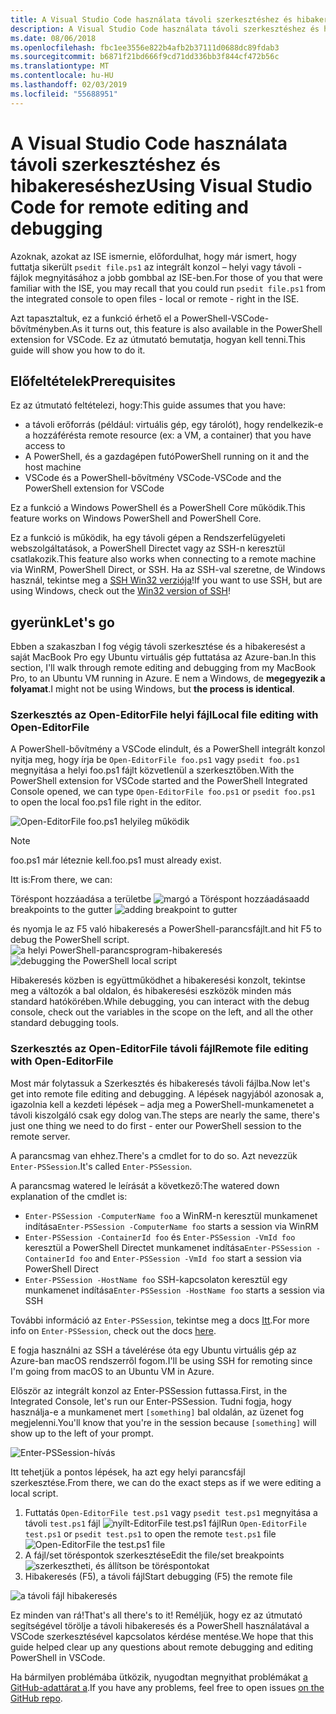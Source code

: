 ```yaml
---
title: A Visual Studio Code használata távoli szerkesztéshez és hibakereséshez
description: A Visual Studio Code használata távoli szerkesztéshez és hibakereséshez
ms.date: 08/06/2018
ms.openlocfilehash: fbc1ee3556e822b4afb2b37111d0688dc89fdab3
ms.sourcegitcommit: b6871f21bd666f9cd71dd336bb3f844cf472b56c
ms.translationtype: MT
ms.contentlocale: hu-HU
ms.lasthandoff: 02/03/2019
ms.locfileid: "55688951"
---
```

# <a name="using-visual-studio-code-for-remote-editing-and-debugging"></a><span data-ttu-id="c5358-103">A Visual Studio Code használata távoli szerkesztéshez és hibakereséshez</span><span class="sxs-lookup"><span data-stu-id="c5358-103">Using Visual Studio Code for remote editing and debugging</span></span>

<span data-ttu-id="c5358-104">Azoknak, azokat az ISE ismernie, előfordulhat, hogy már ismert, hogy futtatja sikerült `psedit file.ps1` az integrált konzol – helyi vagy távoli - fájlok megnyitásához a jobb gombbal az ISE-ben.</span><span class="sxs-lookup"><span data-stu-id="c5358-104">For those of you that were familiar with the ISE, you may recall that you could run `psedit file.ps1` from the integrated console to open files - local or remote - right in the ISE.</span></span>

<span data-ttu-id="c5358-105">Azt tapasztaltuk, ez a funkció érhető el a PowerShell-VSCode-bővítményben.</span><span class="sxs-lookup"><span data-stu-id="c5358-105">As it turns out, this feature is also available in the PowerShell extension for VSCode.</span></span> <span data-ttu-id="c5358-106">Ez az útmutató bemutatja, hogyan kell tenni.</span><span class="sxs-lookup"><span data-stu-id="c5358-106">This guide will show you how to do it.</span></span>

## <a name="prerequisites"></a><span data-ttu-id="c5358-107">Előfeltételek</span><span class="sxs-lookup"><span data-stu-id="c5358-107">Prerequisites</span></span>

<span data-ttu-id="c5358-108">Ez az útmutató feltételezi, hogy:</span><span class="sxs-lookup"><span data-stu-id="c5358-108">This guide assumes that you have:</span></span>

- <span data-ttu-id="c5358-109">a távoli erőforrás (például: virtuális gép, egy tárolót), hogy rendelkezik-e a hozzáférést</span><span class="sxs-lookup"><span data-stu-id="c5358-109">a remote resource (ex: a VM, a container) that you have access to</span></span>
- <span data-ttu-id="c5358-110">A PowerShell, és a gazdagépen futó</span><span class="sxs-lookup"><span data-stu-id="c5358-110">PowerShell running on it and the host machine</span></span>
- <span data-ttu-id="c5358-111">VSCode és a PowerShell-bővítmény VSCode-</span><span class="sxs-lookup"><span data-stu-id="c5358-111">VSCode and the PowerShell extension for VSCode</span></span>

<span data-ttu-id="c5358-112">Ez a funkció a Windows PowerShell és a PowerShell Core működik.</span><span class="sxs-lookup"><span data-stu-id="c5358-112">This feature works on Windows PowerShell and PowerShell Core.</span></span>

<span data-ttu-id="c5358-113">Ez a funkció is működik, ha egy távoli gépen a Rendszerfelügyeleti webszolgáltatások, a PowerShell Directet vagy az SSH-n keresztül csatlakozik.</span><span class="sxs-lookup"><span data-stu-id="c5358-113">This feature also works when connecting to a remote machine via WinRM, PowerShell Direct, or SSH.</span></span> <span data-ttu-id="c5358-114">Ha az SSH-val szeretne, de Windows használ, tekintse meg a [SSH Win32 verziója](https://github.com/PowerShell/Win32-OpenSSH)!</span><span class="sxs-lookup"><span data-stu-id="c5358-114">If you want to use SSH, but are using Windows, check out the [Win32 version of SSH](https://github.com/PowerShell/Win32-OpenSSH)!</span></span>

## <a name="lets-go"></a><span data-ttu-id="c5358-115">gyerünk</span><span class="sxs-lookup"><span data-stu-id="c5358-115">Let's go</span></span>

<span data-ttu-id="c5358-116">Ebben a szakaszban I fog végig távoli szerkesztése és a hibakeresést a saját MacBook Pro egy Ubuntu virtuális gép futtatása az Azure-ban.</span><span class="sxs-lookup"><span data-stu-id="c5358-116">In this section, I'll walk through remote editing and debugging from my MacBook Pro, to an Ubuntu VM running in Azure.</span></span> <span data-ttu-id="c5358-117">E nem a Windows, de **megegyezik a folyamat**.</span><span class="sxs-lookup"><span data-stu-id="c5358-117">I might not be using Windows, but **the process is identical**.</span></span>

### <a name="local-file-editing-with-open-editorfile"></a><span data-ttu-id="c5358-118">Szerkesztés az Open-EditorFile helyi fájl</span><span class="sxs-lookup"><span data-stu-id="c5358-118">Local file editing with Open-EditorFile</span></span>

<span data-ttu-id="c5358-119">A PowerShell-bővítmény a VSCode elindult, és a PowerShell integrált konzol nyitja meg, hogy írja be `Open-EditorFile foo.ps1` vagy `psedit foo.ps1` megnyitása a helyi foo.ps1 fájlt közvetlenül a szerkesztőben.</span><span class="sxs-lookup"><span data-stu-id="c5358-119">With the PowerShell extension for VSCode started and the PowerShell Integrated Console opened, we can type `Open-EditorFile foo.ps1` or `psedit foo.ps1` to open the local foo.ps1 file right in the editor.</span></span>

![Open-EditorFile foo.ps1 helyileg működik](https://user-images.githubusercontent.com/2644648/34895897-7c2c46ac-f79c-11e7-9410-a252aff52f13.png)

>[!NOTE]
> <span data-ttu-id="c5358-121">foo.ps1 már léteznie kell.</span><span class="sxs-lookup"><span data-stu-id="c5358-121">foo.ps1 must already exist.</span></span>

<span data-ttu-id="c5358-122">Itt is:</span><span class="sxs-lookup"><span data-stu-id="c5358-122">From there, we can:</span></span>

<span data-ttu-id="c5358-123">Töréspont hozzáadása a területbe ![margó a Töréspont hozzáadása](https://user-images.githubusercontent.com/2644648/34895893-7bdc38e2-f79c-11e7-8026-8ad53f9a1bad.png)</span><span class="sxs-lookup"><span data-stu-id="c5358-123">add breakpoints to the gutter ![adding breakpoint to gutter](https://user-images.githubusercontent.com/2644648/34895893-7bdc38e2-f79c-11e7-8026-8ad53f9a1bad.png)</span></span>

<span data-ttu-id="c5358-124">és nyomja le az F5 való hibakeresés a PowerShell-parancsfájlt.</span><span class="sxs-lookup"><span data-stu-id="c5358-124">and hit F5 to debug the PowerShell script.</span></span>
<span data-ttu-id="c5358-125">![a helyi PowerShell-parancsprogram-hibakeresés](https://user-images.githubusercontent.com/2644648/34895894-7bedb874-f79c-11e7-9180-7e0dc2d02af8.png)</span><span class="sxs-lookup"><span data-stu-id="c5358-125">![debugging the PowerShell local script](https://user-images.githubusercontent.com/2644648/34895894-7bedb874-f79c-11e7-9180-7e0dc2d02af8.png)</span></span>

<span data-ttu-id="c5358-126">Hibakeresés közben is együttműködhet a hibakeresési konzolt, tekintse meg a változók a bal oldalon, és hibakeresési eszközök minden más standard hatókörében.</span><span class="sxs-lookup"><span data-stu-id="c5358-126">While debugging, you can interact with the debug console, check out the variables in the scope on the left, and all the other standard debugging tools.</span></span>

### <a name="remote-file-editing-with-open-editorfile"></a><span data-ttu-id="c5358-127">Szerkesztés az Open-EditorFile távoli fájl</span><span class="sxs-lookup"><span data-stu-id="c5358-127">Remote file editing with Open-EditorFile</span></span>

<span data-ttu-id="c5358-128">Most már folytassuk a Szerkesztés és hibakeresés távoli fájlba.</span><span class="sxs-lookup"><span data-stu-id="c5358-128">Now let's get into remote file editing and debugging.</span></span> <span data-ttu-id="c5358-129">A lépések nagyjából azonosak a, igazolnia kell a kezdeti lépések – adja meg a PowerShell-munkamenetet a távoli kiszolgáló csak egy dolog van.</span><span class="sxs-lookup"><span data-stu-id="c5358-129">The steps are nearly the same, there's just one thing we need to do first - enter our PowerShell session to the remote server.</span></span>

<span data-ttu-id="c5358-130">A parancsmag van ehhez.</span><span class="sxs-lookup"><span data-stu-id="c5358-130">There's a cmdlet for to do so.</span></span> <span data-ttu-id="c5358-131">Azt nevezzük `Enter-PSSession`.</span><span class="sxs-lookup"><span data-stu-id="c5358-131">It's called `Enter-PSSession`.</span></span>

<span data-ttu-id="c5358-132">A parancsmag watered le leírását a következő:</span><span class="sxs-lookup"><span data-stu-id="c5358-132">The watered down explanation of the cmdlet is:</span></span>

- <span data-ttu-id="c5358-133">`Enter-PSSession -ComputerName foo` a WinRM-n keresztül munkamenet indítása</span><span class="sxs-lookup"><span data-stu-id="c5358-133">`Enter-PSSession -ComputerName foo` starts a session via WinRM</span></span>
- <span data-ttu-id="c5358-134">`Enter-PSSession -ContainerId foo` és `Enter-PSSession -VmId foo` keresztül a PowerShell Directet munkamenet indítása</span><span class="sxs-lookup"><span data-stu-id="c5358-134">`Enter-PSSession -ContainerId foo` and `Enter-PSSession -VmId foo` start a session via PowerShell Direct</span></span>
- <span data-ttu-id="c5358-135">`Enter-PSSession -HostName foo` SSH-kapcsolaton keresztül egy munkamenet indítása</span><span class="sxs-lookup"><span data-stu-id="c5358-135">`Enter-PSSession -HostName foo` starts a session via SSH</span></span>

<span data-ttu-id="c5358-136">További információ az `Enter-PSSession`, tekintse meg a docs [Itt](https://docs.microsoft.com/powershell/module/microsoft.powershell.core/enter-pssession?view=powershell-6).</span><span class="sxs-lookup"><span data-stu-id="c5358-136">For more info on `Enter-PSSession`, check out the docs [here](https://docs.microsoft.com/powershell/module/microsoft.powershell.core/enter-pssession?view=powershell-6).</span></span>

<span data-ttu-id="c5358-137">E fogja használni az SSH a távelérése óta egy Ubuntu virtuális gép az Azure-ban macOS rendszerről fogom.</span><span class="sxs-lookup"><span data-stu-id="c5358-137">I'll be using SSH for remoting since I'm going from macOS to an Ubuntu VM in Azure.</span></span>

<span data-ttu-id="c5358-138">Először az integrált konzol az Enter-PSSession futtassa.</span><span class="sxs-lookup"><span data-stu-id="c5358-138">First, in the Integrated Console, let's run our Enter-PSSession.</span></span> <span data-ttu-id="c5358-139">Tudni fogja, hogy használja-e a munkamenet mert `[something]` bal oldalán, az üzenet fog megjelenni.</span><span class="sxs-lookup"><span data-stu-id="c5358-139">You'll know that you're in the session because `[something]` will show up to the left of your prompt.</span></span>

![Enter-PSSession-hívás](https://user-images.githubusercontent.com/2644648/34895896-7c18e0bc-f79c-11e7-9b36-6f4bd0e9b0db.png)

<span data-ttu-id="c5358-141">Itt tehetjük a pontos lépések, ha azt egy helyi parancsfájl szerkesztése.</span><span class="sxs-lookup"><span data-stu-id="c5358-141">From there, we can do the exact steps as if we were editing a local script.</span></span>

1. <span data-ttu-id="c5358-142">Futtatás `Open-EditorFile test.ps1` vagy `psedit test.ps1` megnyitása a távoli `test.ps1` fájl ![nyílt-EditorFile test.ps1 fájl](https://user-images.githubusercontent.com/2644648/34895898-7c3e6a12-f79c-11e7-8bdf-549b591ecbcb.png)</span><span class="sxs-lookup"><span data-stu-id="c5358-142">Run `Open-EditorFile test.ps1` or `psedit test.ps1` to open the remote `test.ps1` file ![Open-EditorFile the test.ps1 file](https://user-images.githubusercontent.com/2644648/34895898-7c3e6a12-f79c-11e7-8bdf-549b591ecbcb.png)</span></span>
2. <span data-ttu-id="c5358-143">A fájl/set töréspontok szerkesztése</span><span class="sxs-lookup"><span data-stu-id="c5358-143">Edit the file/set breakpoints</span></span> ![szerkesztheti, és állítson be töréspontokat](https://user-images.githubusercontent.com/2644648/34895892-7bb68246-f79c-11e7-8c0a-c2121773afbb.png)
3. <span data-ttu-id="c5358-145">Hibakeresés (F5), a távoli fájl</span><span class="sxs-lookup"><span data-stu-id="c5358-145">Start debugging (F5) the remote file</span></span>

![a távoli fájl hibakeresés](https://user-images.githubusercontent.com/2644648/34895895-7c040782-f79c-11e7-93ea-47724fa5c10d.png)

<span data-ttu-id="c5358-147">Ez minden van rá!</span><span class="sxs-lookup"><span data-stu-id="c5358-147">That's all there's to it!</span></span> <span data-ttu-id="c5358-148">Reméljük, hogy ez az útmutató segítségével törölje a távoli hibakeresés és a PowerShell használatával a VSCode szerkesztésével kapcsolatos kérdése mentése.</span><span class="sxs-lookup"><span data-stu-id="c5358-148">We hope that this guide helped clear up any questions about remote debugging and editing PowerShell in VSCode.</span></span>

<span data-ttu-id="c5358-149">Ha bármilyen problémába ütközik, nyugodtan megnyithat problémákat [a GitHub-adattárat a](http://github.com/powershell/vscode-powershell).</span><span class="sxs-lookup"><span data-stu-id="c5358-149">If you have any problems, feel free to open issues [on the GitHub repo](http://github.com/powershell/vscode-powershell).</span></span>
